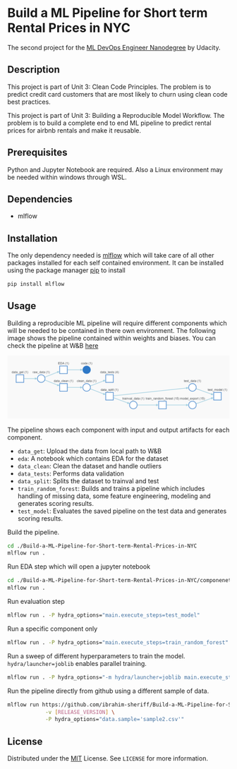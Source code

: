 # Build a ML Pipeline for Short term Rental Prices in NYC


The second project for the [ML DevOps Engineer Nanodegree](https://www.udacity.com/course/machine-learning-dev-ops-engineer-nanodegree--nd0821) by Udacity.

## Description

This project is part of Unit 3: Clean Code Principles. The problem is to predict credit card customers that are most likely to churn using clean code best practices.

This project is part of Unit 3: Building a Reproducible Model Workflow. The problem is to build a complete end to end ML pipeline to predict rental prices for airbnb rentals and make it reusable.

## Prerequisites

Python and Jupyter Notebook are required.
Also a Linux environment may be needed within windows through WSL.

## Dependencies
- mlflow


## Installation

The only dependency needed is [mlflow](https://github.com/mlflow/mlflow) which will take care of all other packages installed for each self contained environment. It can be installed using the package manager [pip](https://pip.pypa.io/en/stable/) to install

```bash
pip install mlflow
```

## Usage

Building a reproducible ML pipeline will require different components which will be needed to be contained in there own environment. The following image shows the pipeline contained within weights and biases. You can check the pipeline at W&B [here](https://wandb.ai/ibrahimsherif/nyc_airbnb/overview?workspace=user-ibrahimsherif)

![Pipeline](/images/pipeline_graph_view.PNG)

The pipeline shows each component with input and output artifacts for each component.
- ```data_get```: Upload the data from local path to W&B
- ```eda```: A notebook which contains EDA for the dataset
- ```data_clean```: Clean the dataset and handle outliers
- ```data_tests```: Performs data validation
- ```data_split```: Splits the dataset to trainval and test
- ```train_random_forest```: Builds and trains a pipeline which includes handling of missing data, some feature engineering, modeling and generates scoring results.
- ```test_model```: Evaluates the saved pipeline on the test data and generates scoring results.

 Build the pipeline.
```bash
cd ./Build-a-ML-Pipeline-for-Short-term-Rental-Prices-in-NYC
mlflow run . 
``` 

Run EDA step which will open a jupyter notebook
```bash
cd ./Build-a-ML-Pipeline-for-Short-term-Rental-Prices-in-NYC/componenets/EDA
mlflow run . 
```

Run evaluation step
```bash
mlflow run . -P hydra_options="main.execute_steps=test_model"
```

Run a specific component only
```bash
mlflow run . -P hydra_options="main.execute_steps=train_random_forest"
```

Run a sweep of different hyperparameters to train the model. ```hydra/launcher=joblib``` enables parallel training.
```bash
mlflow run . -P hydra_options="-m hydra/launcher=joblib main.execute_steps=train_random_forest pipeline.model.random_forest.max_features=0.1,0.33,0.5,0.75,1 pipeline.tfidf.max_features=10,15,30"
```

Run the pipeline directly from github using a different sample of data.
```bash
mlflow run https://github.com/ibrahim-sheriff/Build-a-ML-Pipeline-for-Short-term-Rental-Prices-in-NYC \
            -v [RELEASE_VERSION] \
            -P hydra_options="data.sample='sample2.csv'"
```

## License
Distributed under the [MIT](https://choosealicense.com/licenses/mit/) License. See ```LICENSE``` for more information.
